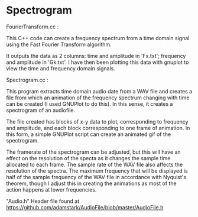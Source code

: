 # Spectrogram

FourierTransform.cc : 

This C++ code can create a frequency spectrum from a time domain signal using the Fast Fourier Transform algorithm.

It outputs the data as 2 columns: time and amplitude in 'Fx.txt'; frequency and amplitude in 'Gk.txt'. 
I have then been plotting this data with gnuplot to view the time and frequency domain signals.

Spectrogram.cc : 

This program extracts time domain audio date from a WAV file and creates a file from which an animation of the frequency spectrum
changing with time can be created (I used GNUPlot to do this). In this sense, it creates a spectrogram of an audiofile.

The file created has blocks of x-y data to plot, corresponding to frequency and amplitude, and each block corresponding to one frame
of animation. In this form, a simple GNUPlot script can create an animated gif of the spectrogram.

The framerate of the spectrogram can be adjusted, but this will have an effect on the resolution of the specta as it changes
the sample time allocated to each frame. The sample rate of the WAV file also affects the resolution of the spectra.
The maximum frequency that will be displayed is half of the sample frequency of the WAV file in accordance with Nyquist's theorem,
though I adjust this in creating the animations as most of the action happens at lower frequencies.

"Audio.h" Header file found at https://github.com/adamstark/AudioFile/blob/master/AudioFile.h
